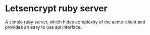 # Letsencrypt ruby server

A simple ruby server, which hides complexity of the acme-client and provides an easy to use api interface.
